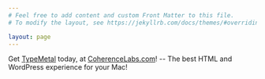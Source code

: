 ```yaml
---
# Feel free to add content and custom Front Matter to this file.
# To modify the layout, see https://jekyllrb.com/docs/themes/#overriding-theme-defaults

layout: page
---
```

Get [TypeMetal](https://coherencelabs.com/typemetal) today, at [CoherenceLabs.com](https://coherencelabs.com)! -- The best HTML and WordPress experience for your Mac!
